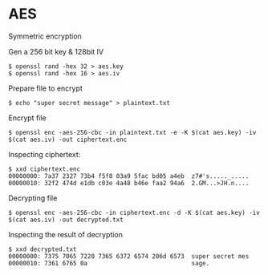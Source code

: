 # AES

Symmetric encryption

Gen a 256 bit key & 128bit IV

```
$ openssl rand -hex 32 > aes.key
$ openssl rand -hex 16 > aes.iv
```

Prepare file to encrypt

```
$ echo "super secret message" > plaintext.txt
```

Encrypt file

```
$ openssl enc -aes-256-cbc -in plaintext.txt -e -K $(cat aes.key) -iv $(cat aes.iv) -out ciphertext.enc
```

Inspecting ciphertext:

```
$ xxd ciphertext.enc
00000000: 7a37 2327 73b4 f5f8 03a9 5fac bd05 a4eb  z7#'s....._.....
00000010: 32f2 474d e1db c03e 4a48 b46e faa2 94a6  2.GM...>JH.n....
```

Decrypting file

```
$ openssl enc -aes-256-cbc -in ciphertext.enc -d -K $(cat aes.key) -iv $(cat aes.iv) -out decrypted.txt
```

Inspecting the result of decryption

```
$ xxd decrypted.txt
00000000: 7375 7065 7220 7365 6372 6574 206d 6573  super secret mes
00000010: 7361 6765 0a                             sage.
```